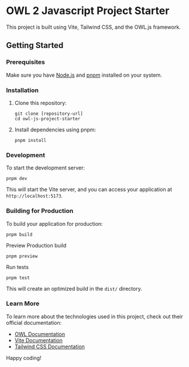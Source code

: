 
# OWL 2 Javascript Project Starter

This project is built using Vite, Tailwind CSS, and the OWL.js framework.

## Getting Started

### Prerequisites

Make sure you have [Node.js](https://nodejs.org/) and [pnpm](https://pnpm.io/) installed on your system.

### Installation

1. Clone this repository:
   ```
   git clone [repository-url]
   cd owl-js-project-starter 
   ```

2. Install dependencies using pnpm:
   ```
   pnpm install
   ```

### Development

To start the development server:

```
pnpm dev
```

This will start the Vite server, and you can access your application at `http://localhost:5173`.

### Building for Production

To build your application for production:

```
pnpm build
```

Preview Production build

```
pnpm preview
```
Run tests

```
pnpm test
```


This will create an optimized build in the `dist/` directory.

### Learn More

To learn more about the technologies used in this project, check out their official documentation:

- [OWL Documentation](https://github.com/odoo/owl/blob/master/doc/readme.md)
- [Vite Documentation](https://vitejs.dev/guide/)
- [Tailwind CSS Documentation](https://tailwindcss.com/docs)

Happy coding!



